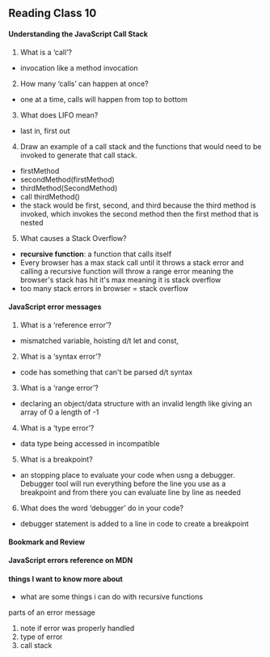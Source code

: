 ## Reading Class 10 

#### Understanding the JavaScript Call Stack

1. What is a ‘call’?
- invocation like a method invocation 
2. How many ‘calls’ can happen at once?
  - one at a time, calls will happen from top to bottom
3. What does LIFO mean?
  - last in, first out 
4. Draw an example of a call stack and the functions that would need to be invoked to generate that call stack.
  - firstMethod
  - secondMethod(firstMethod)
  - thirdMethod(SecondMethod)
  - call thirdMethod()
  - the stack would be first, second, and third because the third method is invoked, which invokes the second method then the first method that is nested
5. What causes a Stack Overflow?
- **recursive function**: a function that calls itself 
- Every browser has a max stack call until it throws a stack error and calling a recursive function will throw a range error meaning the browser's stack has hit it's max meaning it is stack overflow
- too many stack errors in browser = stack overflow

#### JavaScript error messages

1. What is a ‘reference error’?
  - mismatched variable, hoisting d/t let and const, 
2. What is a ‘syntax error’?
  - code has something that can't be parsed d/t syntax
3. What is a ‘range error’?
  - declaring an object/data structure with an invalid length like giving an array of 0 a length of -1
4. What is a ‘type error’?
  - data type being accessed in incompatible 
5. What is a breakpoint?
  - an stopping place to evaluate your code when usng a debugger. Debugger tool will run everything before the line you use as a breakpoint and from there you can evaluate line by line as needed
6. What does the word ‘debugger’ do in your code?
  - debugger statement is added to a line in code to create a breakpoint

#### Bookmark and Review
**JavaScript errors reference on MDN**

#### things I want to know more about
- what are some things i can do with recursive functions

parts of an error message 
1. note if error was properly handled
2. type of error
3. call stack
